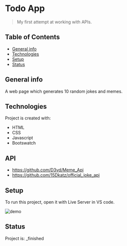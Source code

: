 # Todo App
> My first attempt at working with APIs.

## Table of Contents
* [General info](#general-info)
* [Technologies](#technologies)
* [Setup](#setup)
* [Status](#status)

## General info
A web page which generates 10 random jokes and memes.
	
## Technologies
Project is created with:
* HTML
* CSS
* Javascript
* Bootswatch

## API
* https://github.com/D3vd/Meme_Api
* https://github.com/15Dkatz/official_joke_api
	
## Setup
To run this project, open it with Live Server in VS code.

![demo](/ToDoApp/demo/todoapp.gif)

## Status
Project is:  _finished
